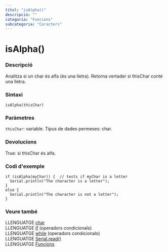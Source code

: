 ```yaml
---
títol: "isAlpha()"
descripció: ""
categoria: "Funcions"
subcategoria: "Caracters"
---
```


# isAlpha()

### Descripció

Analitza si un char és alfa (és una lletra). Retorna vertader si thisChar conté una lletra.

### Sintaxi

`isAlpha(thisChar)`

### Paràmetres

`thisChar`: variable. Tipus de dades permeses: char.

### Devolucions

True: si thisChar és alfa.

### Codi d'exemple

```
if (isAlpha(myChar)) {  // tests if myChar is a letter
  Serial.println("The character is a letter");
}
else {
  Serial.println("The character is not a letter");
}
```

### Veure també

LLENGUATGE [char](../../Variables/Tipus-dades/char.md)  
LLENGUATGE [if](../../Estructura/Operadors-condicionals/if.md) (operadors condicionals)  
LLENGUATGE [while](../../Estructura/Operadors-condicionals/while.md) (operadors condicionals)  
LLENGUATGE [Serial.read()](../Comunicació/Serial/Serial.read().md)  
LLENGUATGE [Funcions](../../Funcions.md)  
